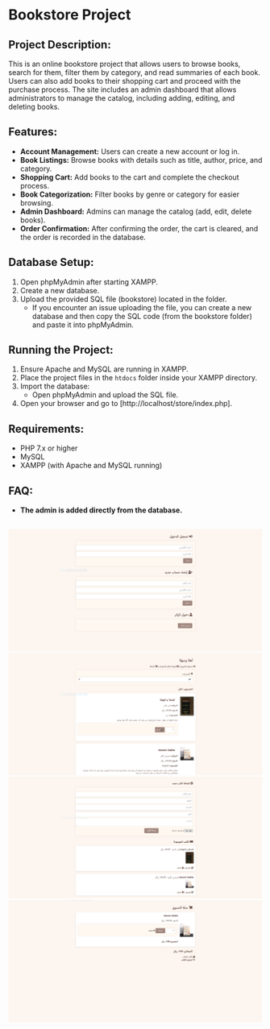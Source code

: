 # Bookstore Project

## Project Description:
This is an online bookstore project that allows users to browse books, search for them, filter them by category, and read summaries of each book. Users can also add books to their shopping cart and proceed with the purchase process. The site includes an admin dashboard that allows administrators to manage the catalog, including adding, editing, and deleting books.

## Features:
- **Account Management:** Users can create a new account or log in.
- **Book Listings:** Browse books with details such as title, author, price, and category.
- **Shopping Cart:** Add books to the cart and complete the checkout process.
- **Book Categorization:** Filter books by genre or category for easier browsing.
- **Admin Dashboard:** Admins can manage the catalog (add, edit, delete books).
- **Order Confirmation:** After confirming the order, the cart is cleared, and the order is recorded in the database.

## Database Setup:
1. Open phpMyAdmin after starting XAMPP.
2. Create a new database.
3. Upload the provided SQL file (bookstore) located in the folder.
    - If you encounter an issue uploading the file, you can create a new database and then copy the SQL code (from the bookstore folder) and paste it into phpMyAdmin.

## Running the Project:
1. Ensure Apache and MySQL are running in XAMPP.
2. Place the project files in the `htdocs` folder inside your XAMPP directory.
3. Import the database:
   - Open phpMyAdmin and upload the SQL file.
4. Open your browser and go to [http://localhost/store/index.php].

## Requirements:
- PHP 7.x or higher
- MySQL
- XAMPP (with Apache and MySQL running)

## FAQ:
- **The admin is added directly from the database.**

##
![login](Store/assets/images/login.PNG)
![Home](Store/assets/images/home.PNG)
![admin tools](Store/assets/images/admin.PNG)
![cart](Store/assets/images/cart.PNG)
